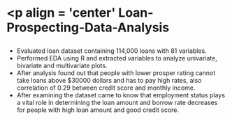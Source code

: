 # <p align = 'center' Loan-Prospecting-Data-Analysis</p>
-	Evaluated loan dataset containing 114,000 loans with 81 variables.
-	Performed EDA using R and extracted variables to analyze univariate, bivariate and multivariate plots.
-	After analysis found out that people with lower prosper rating cannot take loans above $30000 dollars and has to pay high rates, also correlation of 0.29 between credit score and monthly income.
-	After examining the dataset came to know that employment status plays a vital role in determining the loan amount and borrow rate decreases for people with high loan amount and good credit score.

